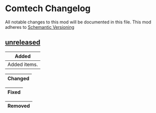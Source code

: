 # Comtech Changelog

All notable changes to this mod will be documented in this file.
This mod adheres to [Schemantic Versioning](https://simver.org)

## [unreleased]

| Added                                                        
|--------------------------------------------------------------
| Added items.

| Changed                                                      
|--------------------------------------------------------------

| Fixed                                                       
|--------------------------------------------------------------

| Removed                                                      
|--------------------------------------------------------------

[unreleased]:https://github.com/JamieRhys/Comtech